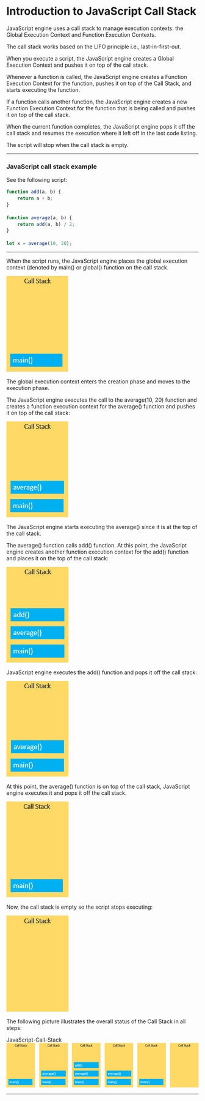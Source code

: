 # Introduction to JavaScript Call Stack
JavaScript engine uses a call stack to manage execution contexts: the Global Execution Context and Function Execution Contexts.

The call stack works based on the LIFO principle i.e., last-in-first-out.

When you execute a script, the JavaScript engine creates a Global Execution Context and pushes it on top of the call stack.

Whenever a function is called, the JavaScript engine creates a Function Execution Context for the function, pushes it on top of the Call Stack, and starts executing the function.

If a function calls another function, the JavaScript engine creates a new Function Execution Context for the function that is being called and pushes it on top of the call stack.

When the current function completes, the JavaScript engine pops it off the call stack and resumes the execution where it left off in the last code listing.

The script will stop when the call stack is empty.

***

### JavaScript call stack example

See the following script:

```js
function add(a, b) {
    return a + b;
}

function average(a, b) {
    return add(a, b) / 2;
}

let x = average(10, 20);
```

***


When the script runs, the JavaScript engine places the global execution context (denoted by main() or global() function on the call stack.

![Call Stack](/img/JavaScript-Call-Stack-main1.png)

The global execution context enters the creation phase and moves to the execution phase.

The JavaScript engine executes the call to the average(10, 20) function and creates a function execution context for the average() function and pushes it on top of the call stack:

![Call Stack](/img/JavaScript-Call-Stack-step-2.png)

The JavaScript engine starts executing the average() since it is at the top of the call stack.

The average() function calls add() function. At this point, the JavaScript engine creates another function execution context for the add() function and places it on the top of the call stack:

![Call Stack](/img/JavaScript-Call-Stack-step-3.png)

JavaScript engine executes the add() function and pops it off the call stack:

![Call Stack](/img/JavaScript-Call-Stack-step-4.png)

At this point, the average() function is on top of the call stack, JavaScript engine executes it and pops it off the call stack.

![Call Stack](/img/JavaScript-Call-Stack-step-5.png)

Now, the call stack is empty so the script stops executing:

![Call Stack](/img/JavaScript-Call-Stack-empty-stack.png)

The following picture illustrates the overall status of the Call Stack in all steps:

JavaScript-Call-Stack
![Call Stack](/img/JavaScript-Call-Stack.png)

***